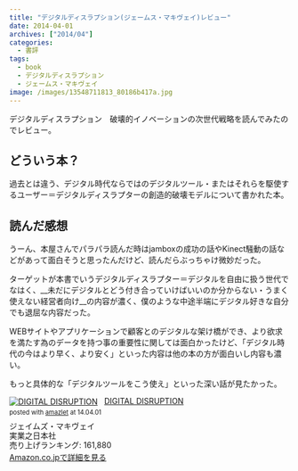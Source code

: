 ```yaml
---
title: "デジタルディスラプション(ジェームス・マキヴェイ)レビュー"
date: 2014-04-01
archives: ["2014/04"]
categories:
  - 書評
tags:
  - book
  - デジタルディスラプション
  - ジェームス・マキヴェイ
image: /images/13548711813_80186b417a.jpg
---
```

デジタルディスラプション　破壊的イノベーションの次世代戦略を読んでみたのでレビュー。

<!--more-->

## どういう本？

過去とは違う、デジタル時代ならではのデジタルツール・またはそれらを駆使するユーザー＝デジタルディスラプターの創造的破壊モデルについて書かれた本。

## 読んだ感想

うーん、本屋さんでパラパラ読んだ時はjamboxの成功の話やKinect騒動の話などがあって面白そうと思ったんだけど、読んだらぶっちゃけ微妙だった。

ターゲットが本書でいうデジタルディスラプター＝デジタルを自由に扱う世代でなはく、__未だにデジタルとどう付き合っていけばいいのか分からない・うまく使えない経営者向け__の内容が濃く、僕のような中途半端にデジタル好きな自分でも退屈な内容だった。

WEBサイトやアプリケーションで顧客とのデジタルな架け橋ができ、より欲求を満たす為のデータを持つ事の重要性に関しては面白かったけど、「デジタル時代の今はより早く、より安く」といった内容は他の本の方が面白いし内容も濃い。

もっと具体的な「デジタルツールをこう使え」といった深い話が見たかった。

<div class="amazlet-box" style="margin-bottom:0px;"><div class="amazlet-image" style="float:left;margin:0px 12px 1px 0px;"><a href="https://www.amazon.co.jp/exec/obidos/ASIN/4408110191/t4traw-22/ref=nosim/" name="amazletlink" target="_blank"><img src="//ecx.images-amazon.com/images/I/51umUlKxf2L._SL160_.jpg" alt="DIGITAL DISRUPTION" style="border: none;" /></a></div><div class="amazlet-info" style="line-height:120%; margin-bottom: 10px"><div class="amazlet-name" style="margin-bottom:10px;line-height:120%"><a href="https://www.amazon.co.jp/exec/obidos/ASIN/4408110191/t4traw-22/ref=nosim/" name="amazletlink" target="_blank">DIGITAL DISRUPTION</a><div class="amazlet-powered-date" style="font-size:80%;margin-top:5px;line-height:120%">posted with <a href="https://www.amazlet.com/" title="amazlet" target="_blank">amazlet</a> at 14.04.01</div></div><div class="amazlet-detail">ジェイムズ・マキヴェイ <br />実業之日本社 <br />売り上げランキング: 161,880<br /></div><div class="amazlet-sub-info" style="float: left;"><div class="amazlet-link" style="margin-top: 5px"><a href="https://www.amazon.co.jp/exec/obidos/ASIN/4408110191/t4traw-22/ref=nosim/" name="amazletlink" target="_blank">Amazon.co.jpで詳細を見る</a></div></div></div><div class="amazlet-footer" style="clear: left"></div></div>
